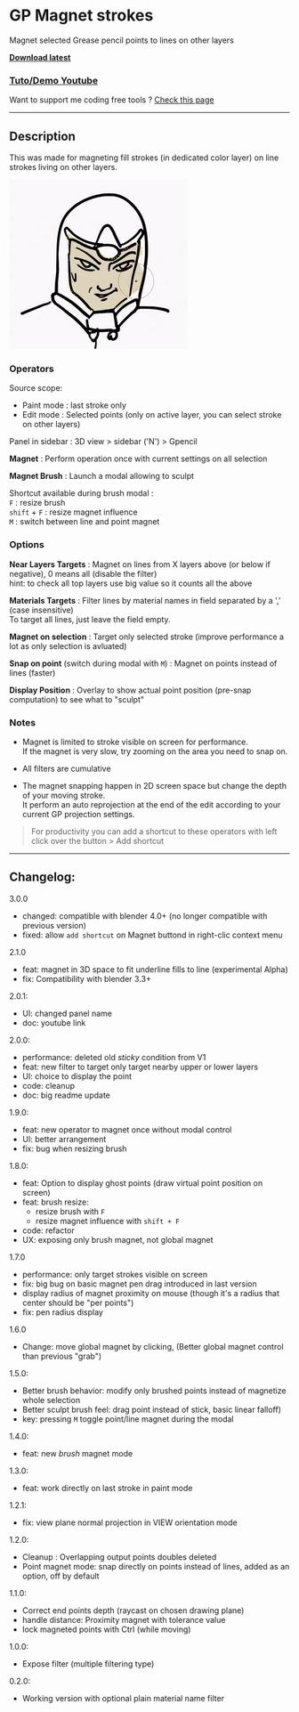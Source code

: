 # GP Magnet strokes

Magnet selected Grease pencil points to lines on other layers

**[Download latest](https://github.com/Pullusb/GP_magnet_strokes/archive/master.zip)**

### [Tuto/Demo Youtube](https://youtu.be/_MZjbfNJqdQ)

Want to support me coding free tools ? [Check this page](http://www.samuelbernou.fr/donate)

---  

## Description

This was made for magneting fill strokes (in dedicated color layer) on line strokes living on other layers.

![magnet gif](https://raw.githubusercontent.com/Pullusb/images_repo/master/magnet_brush2.gif)

### Operators

Source scope:  
  - Paint mode : last stroke only
  - Edit mode : Selected points (only on active layer, you can select stroke on other layers)

Panel in sidebar : 3D view > sidebar ('N') > Gpencil  
<!-- Shortcut to trigger (temporary) : `F5` -->


**Magnet** : Perform operation once with current settings on all selection

**Magnet Brush** : Launch a modal allowing to sculpt

Shortcut available during brush modal :  
`F` : resize brush  
`shift` + `F` : resize magnet influence  
`M` : switch between line and point magnet  


### Options

**Near Layers Targets** : Magnet on lines from X layers above (or below if negative), 0 means all (disable the filter)  
hint: to check all top layers use big value so it counts all the above

**Materials Targets** : Filter lines by material names in field separated by a ',' (case insensitive)  
To target all lines, just leave the field empty.

**Magnet on selection** : Target only selected stroke (improve performance a lot as only selection is avluated)  

**Snap on point** (switch during modal with `M`) : Magnet on points instead of lines (faster)

**Display Position** : Overlay to show actual point position (pre-snap computation) to see what to "sculpt"


### Notes

- Magnet is limited to stroke visible on screen for performance.  
If the magnet is very slow, try zooming on the area you need to snap on.

- All filters are cumulative

- The magnet snapping happen in 2D screen space but change the depth of your moving stroke.  
It perform an auto reprojection at the end of the edit according to your current GP projection settings.


> For productivity you can add a shortcut to these operators with left click over the button > Add shortcut


<!--
## Todo:
- performance upgrade via stroke proximity checking with a kdtree 
- authorize snapping on the same layer as an option
-  -->

---

## Changelog:

3.0.0

- changed: compatible with blender 4.0+ (no longer compatible with previous version)
- fixed: allow `add shortcut` on Magnet buttond in right-clic context menu

2.1.0

- feat: magnet in 3D space to fit underline fills to line (experimental Alpha)
- fix: Compatibility with blender 3.3+

2.0.1:

- UI: changed panel name
- doc: youtube link

2.0.0:
- performance: deleted old _sticky_ condition from V1
- feat: new filter to target only target nearby  upper or lower layers
- UI: choice to display the point
- code: cleanup
- doc: big readme update

1.9.0:

- feat: new operator to magnet once without modal control
- UI: better arrangement
- fix: bug when resizing brush

1.8.0:

- feat: Option to display ghost points (draw virtual point position on screen)
- feat: brush resize:
    - resize brush with `F`
    - resize magnet influence with `shift + F`
- code: refactor
- UX: exposing only brush magnet, not global magnet

1.7.0

- performance: only target strokes visible on screen
- fix: big bug on basic magnet pen drag introduced in last version
- display radius of magnet proximity on mouse (though it's a radius that center should be "per points")
- fix: pen radius display

1.6.0

- Change: move global magnet by clicking, (Better global magnet control than previous "grab")

1.5.0:

- Better brush behavior: modify only brushed points instead of magnetize whole selection
- Better sculpt brush feel: drag point instead of stick, basic linear falloff)
- key: pressing `M` toggle point/line magnet during the modal

1.4.0:

- feat: new _brush_ magnet mode

1.3.0:

- feat: work directly on last stroke in paint mode

1.2.1:

- fix: view plane normal projection in VIEW orientation mode

1.2.0:

- Cleanup : Overlapping output points doubles deleted
- Point magnet mode: snap directly on points instead of lines, added as an option, off by default  

1.1.0:

- Correct end points depth (raycast on chosen drawing plane)
- handle distance: Proximity magnet with tolerance value
- lock magneted points with Ctrl (while moving)


1.0.0:

- Expose filter (multiple filtering type)

0.2.0:

- Working version with optional plain material name filter